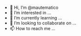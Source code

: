 - 👋 Hi, I’m @mautematico
- 👀 I’m interested in ...
- 🌱 I’m currently learning ...
- 💞️ I’m looking to collaborate on ...
- 📫 How to reach me ...

<!---
mautematico/mautematico is a ✨ special ✨ repository because its `README.md` (this file) appears on your GitHub profile.
You can click the Preview link to take a look at your changes.
--->
